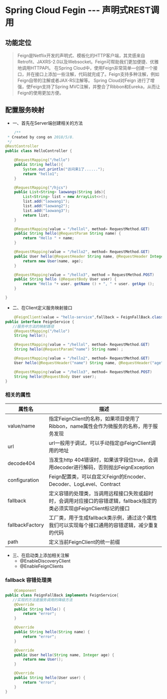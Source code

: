# Spring Cloud Fegin --- 声明式REST调用

## 功能定位

>Feign是Netflix开发的声明式、模板化的HTTP客户端，其灵感来自Retrofit、JAXRS-2.0以及Websocket。Feign可帮助我们更加便捷、优雅地调用HTTPAPl。
>在Spring Cloud中，使用Feign非常简单—创建一个接口，并在接口上添加一些注解，代码就完成了。Feign支持多种注解，例如Feign自带的注解或者JAX-RS注解等。
>Spring Cloud对Feign 进行了增强，使Feign支持了Spring MVC注解，并整合了Ribbon和Eureka，从而让Feign的使用更加方便。

## 配置服务映射

- 一、首先在Server端创建相关的方法

````java
    /**
 * Created by cong on 2018/5/8.
 */
@RestController
public class HelloController {

    @RequestMapping("/hello")
    public String hello(){
        System.out.println("访问来1了......");
        return "hello1";
    }

    @RequestMapping("/hjcs")
    public List<String> laowangs(String ids){
        List<String> list = new ArrayList<>();
        list.add("laowang1");
        list.add("laowang2");
        list.add("laowang3");
        return list;
    }

    @RequestMapping(value = "/hellol", method= RequestMethod.GET)
    public String hello(@RequestParam String name) {
        return "Hello " + name;
    }

    @RequestMapping(value = "/hello2", method= RequestMethod.GET)
    public User hello(@RequestHeader String name, @RequestHeader Integer age) {
        return new User(name, age);
    }

    @RequestMapping(value = "/hello3", method = RequestMethod.POST)
    public String hello (@RequestBody User user) {
        return "Hello "+ user. getName () + ", " + user. getAge ();
    }

}
````

- 二、在Client定义服务映射接口

```java
    @FeignClient(value = "hello-service",fallback = FeignFallBack.class)
public interface FeignService {
　　//服务中方法的映射路径
    @RequestMapping("/hello")
    String hello();

    @RequestMapping(value = "/hellol", method= RequestMethod.GET)
    String hello(@RequestParam("name") String name) ;

    @RequestMapping(value = "/hello2", method= RequestMethod.GET)
    User hello(@RequestHeader("name") String name, @RequestHeader("age") Integer age);

    @RequestMapping(value = "/hello3", method= RequestMethod.POST)
    String hello(@RequestBody User user);
}
```

### 相关的属性

|属性名|描述|
|-----|---|
|value/name|指定FeignClient的名称，如果项目使用了Ribbon，name属性会作为微服务的名称，用于服务发现
|url|url一般用于调试，可以手动指定@FeignClient调用的地址|
|decode404|当发生http 404错误时，如果该字段位true，会调用decoder进行解码，否则抛出FeignException|
|configuration|Feign配置类，可以自定义Feign的Encoder、Decoder、LogLevel、Contract|
|fallback|定义容错的处理类，当调用远程接口失败或超时时，会调用对应接口的容错逻辑，fallback指定的类必须实现@FeignClient标记的接口|
|fallbackFactory|工厂类，用于生成fallback类示例，通过这个属性我们可以实现每个接口通用的容错逻辑，减少重复的代码|
|path|定义当前FeignClient的统一前缀|

- 三、在启动类上添加相关注解
  - @EnableDiscoveryClient
  - @EnableFeignClients

### fallback 容错处理类

```java
    @Component
public class FeignFallBack implements FeignService{
　　//实现的方法是服务调用的降级方法
    @Override
    public String hello() {
        return "error";
    }

    @Override
    public String hello(String name) {
        return "error";
    }

    @Override
    public User hello(String name, Integer age) {
        return new User();
    }

    @Override
    public String hello(User user) {
        return "error";
    }
}
```
